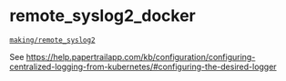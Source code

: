 # remote_syslog2_docker

[`making/remote_syslog2`](https://hub.docker.com/r/making/remote_syslog2/)


See https://help.papertrailapp.com/kb/configuration/configuring-centralized-logging-from-kubernetes/#configuring-the-desired-logger
